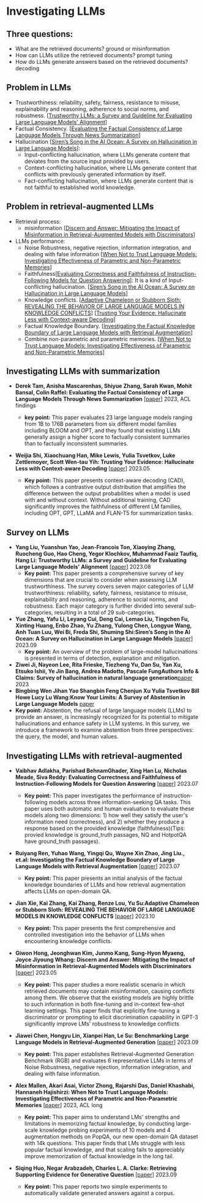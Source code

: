 # Investigating LLMs

## Three questions:
+ What are the retrieved documents?  ground or misinformation
+ How can LLMs utilize the retrieved documents?  prompt tuning
+ How do LLMs generate answers based on the retrieved documents? decoding

## Problem in LLMs

+ Trustworthiness:  reliability, safety, fairness, resistance to misuse, explainability and reasoning, adherence to social norms, and robustness. [[Trustworthy LLMs: a Survey and Guideline for Evaluating Large Language Models' Alignment](https://arxiv.org/abs/2308.05374)]
+ Factual Consistency. [[Evaluating the Factual Consistency of Large Language Models Through News Summarization](https://aclanthology.org/2023.findings-acl.322.pdf)]
+ Hallucination [[Siren’s Song in the AI Ocean: A Survey on Hallucination in Large Language Models](https://arxiv.org/abs/2309.01219)]:
  - Input-conflicting hallucination, where LLMs generate content that deviates from the source input provided by users.
  - Context-conflicting hallucination, where LLMs generate content that conflicts with previously generated information by itself.
  - Fact-conflicting hallucination, where LLMs generate content that is not faithful to established world knowledge.
    
## Problem in retrieval-augmented LLMs
+ Retrieval process:
  - misinformation [[Discern and Answer: Mitigating the Impact of Misinformation in Retrieval-Augmented Models with Discriminators](https://browse.arxiv.org/pdf/2305.01579.pdf)] 
+ LLMs performance:
  -  Noise Robustness, negative rejection, information integration, and dealing with false information [[When Not to Trust Language Models: Investigating Effectiveness of Parametric and Non-Parametric Memories](https://aclanthology.org/2023.acl-long.546.pdf)]
  -  Faithfulness[[Evaluating Correctness and Faithfulness of Instruction-Following Models for Question Answering](https://arxiv.org/abs/2307.16877)]: It is a kind of Input-conflicting hallucination. [[Siren’s Song in the AI Ocean: A Survey on Hallucination in Large Language Models](https://arxiv.org/abs/2309.01219)]
  -  Knowledge conflicts. [[Adaptive Chameleon or Stubborn Sloth: REVEALING THE BEHAVIOR OF LARGE LANGUAGE MODELS IN KNOWLEDGE CONFLICTS](https://browse.arxiv.org/pdf/2305.13300.pdf)] [[Trusting Your Evidence: Hallucinate Less with Context-aware Decoding](https://arxiv.org/abs/2305.14739)]
  -  Factual Knowledge Boundary.  [[Investigating the Factual Knowledge Boundary of Large Language Models with Retrieval Augmentation](https://arxiv.org/abs/2307.11019)]
  -  Combine non-parametric and parametric memories. [[When Not to Trust Language Models: Investigating Effectiveness of Parametric and Non-Parametric Memories](https://aclanthology.org/2023.acl-long.546.pdf)]

## Investigating LLMs with summarization

+ **Derek Tam, Anisha Mascarenhas, Shiyue Zhang, Sarah Kwan, Mohit Bansal, Colin Raffel: Evaluating the Factual Consistency of Large Language Models Through News Summarization** [[paper](https://aclanthology.org/2023.findings-acl.322.pdf)] 2023, ACL findings
  
   - **key point:** This paper evaluates 23 large language models ranging from 1B to 176B parameters from six different model families including BLOOM and OPT, and they found that existing LLMs generally assign a higher score to factually consistent summaries than to factually inconsistent summaries. 
+ **Weijia Shi, Xiaochuang Han, Mike Lewis, Yulia Tsvetkov, Luke Zettlemoyer, Scott Wen-tau Yih: Trusting Your Evidence: Hallucinate Less with Context-aware Decoding** [[paper](https://arxiv.org/abs/2305.14739)] 2023.05
  - **Key point:** This paper presents context-aware decoding (CAD), which follows a contrastive output distribution that amplifies the difference between the output probabilities when a model is used with and without context. Without additional training, CAD significantly improves the faithfulness of different LM families, including OPT, GPT, LLaMA and FLAN-T5 for summarization tasks.


## Survey on LLMs

+ **Yang Liu, Yuanshun Yao, Jean-Francois Ton, Xiaoying Zhang, Ruocheng Guo, Hao Cheng, Yegor Klochkov, Muhammad Faaiz Taufiq, Hang Li: Trustworthy LLMs: a Survey and Guideline for Evaluating Large Language Models' Alignment** [[paper](https://arxiv.org/abs/2308.05374)] 2023.08
  + **Key point:** This paper presents a comprehensive survey of key dimensions that are crucial to consider when assessing LLM trustworthiness. The survey covers seven major categories of LLM trustworthiness: reliability, safety, fairness, resistance to misuse, explainability and reasoning, adherence to social norms, and robustness. Each major category is further divided into several sub-categories, resulting in a total of 29 sub-categories.
+ **Yue Zhang, Yafu Li, Leyang Cui, Deng Cai, Lemao Liu, Tingchen Fu, Xinting Huang, Enbo Zhao, Yu Zhang, Yulong Chen, Longyue Wang, Anh Tuan Luu, Wei Bi, Freda Shi, Shuming Shi:Siren’s Song in the AI Ocean: A Survey on Hallucination in Large Language Models** [[paper](https://arxiv.org/abs/2309.01219)] 2023.09
  + **Key point:** An overview of the problem of large-model hallucinations is presented in terms of detection, explanation and mitigation.
+ **Ziwei Ji, Nayeon Lee, Rita Frieske, Tiezheng Yu, Dan Su, Yan Xu, Etsuko Ishii, Ye Jin Bang, Andrea Madotto, Pascale FungAuthors Info & Claims: Survey of hallucination in natural language generation**[paper](https://dl.acm.org/doi/abs/10.1145/3571730) 2023
 + **Bingbing Wen  Jihan Yao Shangbin Feng Chenjun Xu Yulia Tsvetkov  Bill Howe Lucy Lu Wang:Know Your Limits: A Survey of Abstention in Large Language Models** [paper](https://www.llwang.net/assets/pdf/2024_wen_abstention-survey_arxiv.pdf)
 + **Key point:** Abstention, the refusal of large language models (LLMs) to provide an answer, is increasingly recognized for its potential to mitigate hallucinations and enhance safety in LLM systems. In this survey, we introduce a framework to examine abstention from three perspectives: the query, the model, and human values. 




## Investigating LLMs with retrieval-augmented 
+ **Vaibhav Adlakha, Parishad BehnamGhader, Xing Han Lu, Nicholas Meade, Siva Reddy: Evaluating Correctness and Faithfulness of Instruction-Following Models for Question Answering**  [[paper](https://arxiv.org/abs/2307.16877)] 2023.07
  - **Key point:** This paper investigates the performance of instruction-following models across three information-seeking QA tasks. This paper uses both automatic and human evaluation to evaluate these models along two dimensions: 1) how well they satisfy the user's information need (correctness), and 2) whether they produce a response based on the provided knowledge (faithfulness)(Tips: provied knowledge is ground_truth passages, NQ and HotpotQA have ground_truth passages).
    
+ **Ruiyang Ren, Yuhao Wang, Yingqi Qu, Wayne Xin Zhao, Jing Liu., et.al: Investigating the Factual Knowledge Boundary of Large Language Models
with Retrieval Augmentation** [[paper](https://arxiv.org/abs/2307.11019)] 2023.07
  - **Key point:** This paper presents an initial analysis of the factual knowledge boundaries of LLMs and how retrieval augmentation affects LLMs on open-domain QA.
    
+ **Jian Xie, Kai Zhang, Kai Zhang, Renze Lou, Yu Su:Adaptive Chameleon or Stubborn Sloth: REVEALING THE BEHAVIOR OF LARGE LANGUAGE MODELS IN KNOWLEDGE CONFLICTS**  [[paper](https://browse.arxiv.org/pdf/2305.13300.pdf)] 2023.10
  + **Key point:** This paper presents the first comprehensive and controlled investigation into the behavior of LLMs when encountering knowledge conflicts.
    
+ **Giwon Hong, Jeonghwan Kim, Junmo Kang, Sung-Hyon Myaeng, Joyce Jiyoung Whang: Discern and Answer: Mitigating the Impact of Misinformation in Retrieval-Augmented Models with Discriminators**  [[paper](https://browse.arxiv.org/pdf/2305.01579.pdf)] 2023.05
  + **Key point:** This paper studies a more realistic scenario in which retrieved documents may contain misinformation, causing conflicts among them. We observe that the existing models are highly brittle to such information in both fine-tuning and in-context few-shot learning settings. This paper finds that explicitly fine-tuning a discriminator or prompting to elicit discrimination capability in GPT-3 significantly improve LMs' robustness to knowledge conflicts
    
+ **Jiawei Chen, Hongyu Lin, Xianpei Han, Le Su: Benchmarking Large Language Models in Retrieval-Augmented Generation** [[paper](https://arxiv.org/abs/2309.01431)] 2023.09
  + **Key point:** This paper establishes Retrieval-Augmented Generation Benchmark (RGB) and evaluates 6 representative LLMs in terms of Noise Robustness, negative rejection, information integration, and dealing with false information.
    
+ **Alex Mallen, Akari Asai, Victor Zhong, Rajarshi Das, Daniel Khashabi, Hannaneh Hajishirzi: When Not to Trust Language Models: Investigating Effectiveness of Parametric and Non-Parametric Memories** [[paper](https://aclanthology.org/2023.acl-long.546.pdf)] 2023, ACL long
  + **Key point:** This paper aims to understand LMs' strengths and limitations in memorizing factual knowledge, by conducting large-scale knowledge probing experiments of 10 models and 4 augmentation methods on PopQA, our new open-domain QA dataset with 14k questions. This paper finds that LMs struggle with less popular factual knowledge, and that scaling fails to appreciably improve memorization of factual knowledge in the long tail.
    
+ **Siqing Huo, Negar Arabzadeh, Charles L. A. Clarke: Retrieving Supporting Evidence for Generative Question**  [[paper](https://arxiv.org/pdf/2309.11392.pdf)] 2023.09
  + **Key point:** This paper reports two simple experiments to automatically validate generated answers against a corpus.


 


